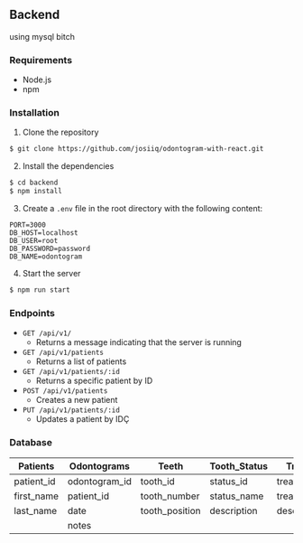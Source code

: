 ## Backend
using mysql bitch 

### Requirements

- Node.js
- npm

### Installation

1. Clone the repository

```bash	
$ git clone https://github.com/josiiq/odontogram-with-react.git
```

2. Install the dependencies

```bash
$ cd backend
$ npm install
```

3. Create a `.env` file in the root directory with the following content:

```
PORT=3000
DB_HOST=localhost
DB_USER=root
DB_PASSWORD=password
DB_NAME=odontogram
```

4. Start the server

```bash
$ npm run start
```

### Endpoints

- `GET /api/v1/`
  - Returns a message indicating that the server is running
- `GET /api/v1/patients`
  - Returns a list of patients
- `GET /api/v1/patients/:id`
  - Returns a specific patient by ID
- `POST /api/v1/patients`
  - Creates a new patient
- `PUT /api/v1/patients/:id`
  - Updates a patient by IDÇ

### Database
| Patients | Odontograms | Teeth | Tooth_Status | Treatments |
| -------- | ----------- | ----- | ------------ | ---------- |
| patient_id | odontogram_id | tooth_id | status_id | treatment_id |
| first_name | patient_id | tooth_number | status_name | treatment_name |
| last_name | date | tooth_position | description | description |
|    |notes | | | |



